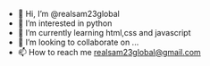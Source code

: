 - 👋 Hi, I’m @realsam23global
- 👀 I’m interested in python
- 🌱 I’m currently learning html,css and javascript
- 💞️ I’m looking to collaborate on ...
- 📫 How to reach me realsam23global@gmail.com

<!---
realsam23global/realsam23global is a ✨ special ✨ repository because its `README.md` (this file) appears on your GitHub profile.
You can click the Preview link to take a look at your changes.
--->

